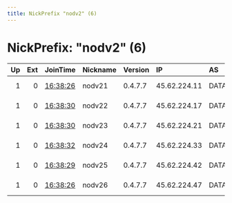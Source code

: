 ```yaml
---
title: NickPrefix "nodv2" (6)
---
```


# NickPrefix: "nodv2" (6)

|   Up |   Ext | JoinTime                                                                                              | Nickname   | Version   | IP           | AS       | CC   |   ORp |   Dirp | OS    | Contact             |   eFamMembers |
|-----:|------:|:------------------------------------------------------------------------------------------------------|:-----------|:----------|:-------------|:---------|:-----|------:|-------:|:------|:--------------------|--------------:|
|    1 |     0 | [16:38:26](https://nusenu.github.io/OrNetStats/w/relay/0A3BA3648E53A62BDCF4F49D57628039818B8E69.html) | nodv21     | 0.4.7.7   | 45.62.224.11 | DATACITY | ca   |  9001 |      0 | Linux | emerson tor@nodv.in |            26 |
|    1 |     0 | [16:38:30](https://nusenu.github.io/OrNetStats/w/relay/69F83A17371846A0B4BA7A1B8CBD0E1C9B9EA2D4.html) | nodv22     | 0.4.7.7   | 45.62.224.17 | DATACITY | ca   |  9001 |      0 | Linux | emerson tor@nodv.in |            26 |
|    1 |     0 | [16:38:30](https://nusenu.github.io/OrNetStats/w/relay/4F867F83FC1B0CC696A8AC45E6E93A578009991A.html) | nodv23     | 0.4.7.7   | 45.62.224.21 | DATACITY | ca   |  9001 |      0 | Linux | emerson tor@nodv.in |            26 |
|    1 |     0 | [16:38:32](https://nusenu.github.io/OrNetStats/w/relay/AB8B8F66E1298B3BE5176789A1038B9382B0FC59.html) | nodv24     | 0.4.7.7   | 45.62.224.33 | DATACITY | ca   |  9001 |      0 | Linux | emerson tor@nodv.in |            26 |
|    1 |     0 | [16:38:29](https://nusenu.github.io/OrNetStats/w/relay/E2027BC9C5F2CE2BD3BE01B880DCB9416AC96718.html) | nodv25     | 0.4.7.7   | 45.62.224.42 | DATACITY | ca   |  9001 |      0 | Linux | emerson tor@nodv.in |            26 |
|    1 |     0 | [16:38:26](https://nusenu.github.io/OrNetStats/w/relay/B9F5A7565EF674564192AC18D6DEB301BA0A15A2.html) | nodv26     | 0.4.7.7   | 45.62.224.47 | DATACITY | ca   |  9001 |      0 | Linux | emerson tor@nodv.in |            26 |
